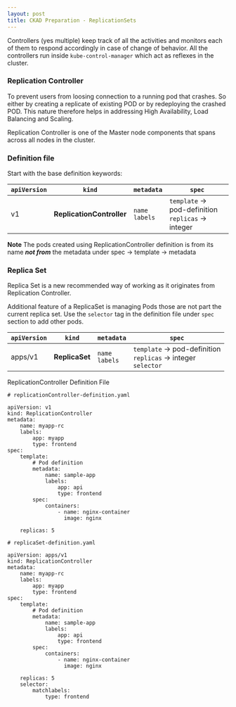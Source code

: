 ```yaml
---
layout: post
title: CKAD Preparation - ReplicationSets
---
```

<!-- Post Content -->

Controllers (yes multiple) keep track of all the activities and monitors each of them to respond accordingly in case of change of behavior. All the controllers run inside `kube-control-manager` which act as reflexes in the cluster. 

### Replication Controller

To prevent users from loosing connection to a running pod that crashes. So either by creating a replicate of existing POD or by redeploying the crashed POD. This nature therefore helps in addressing High Availability, Load Balancing and Scaling.

Replication Controller is one of the Master node components that spans across all nodes in the cluster.

### Definition file

Start with the base definition keywords: 

|`apiVersion`| `kind`| `metadata`| `spec`|
|-|-|-|-|
|v1|**ReplicationController**|`name`<br/>`labels`| `template` &rarr; pod-definition <br/> `replicas` &rarr; integer|

**Note** The pods created using ReplicationController definition is from its name ***not from*** the metadata under spec &rarr; template &rarr; metadata


### Replica Set

Replica Set is a new recommended way of working as it originates from Replication Controller. 

Additional feature of a ReplicaSet is managing Pods those are not part the current replica set. Use the `selector` tag in the definition file under `spec` section to add other pods. 

|`apiVersion`| `kind`| `metadata`| `spec`|
|-|-|-|-|
|apps/v1|**ReplicaSet**|`name`<br/>`labels`| `template` &rarr; pod-definition <br/> `replicas` &rarr; integer <br/> `selector`|


ReplicationController Definition File 

```
# replicationController-definition.yaml 

apiVersion: v1
kind: ReplicationController
metadata:
    name: myapp-rc
    labels:
        app: myapp
        type: frontend
spec:
    template:
        # Pod definition
        metadata:
            name: sample-app
            labels:
                app: api
                type: frontend
        spec:
            containers:
                - name: nginx-container
                  image: nginx

    replicas: 5
```

```
# replicaSet-definition.yaml 

apiVersion: apps/v1
kind: ReplicationController
metadata:
    name: myapp-rc
    labels:
        app: myapp
        type: frontend
spec:
    template:
        # Pod definition
        metadata:
            name: sample-app
            labels:
                app: api
                type: frontend
        spec:
            containers:
                - name: nginx-container
                  image: nginx

    replicas: 5
    selector: 
        matchlabels:
            type: frontend
```